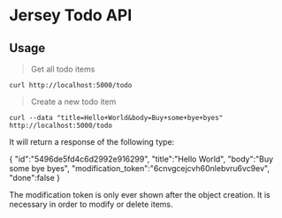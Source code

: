 # Jersey Todo API

Usage
------------

> Get all todo items

```
curl http://localhost:5000/todo
```

> Create a new todo item

```
curl --data "title=Hello+World&body=Buy+some+bye+byes" http://localhost:5000/todo
```

It will return a response of the following type:

{
	"id":"5496de5fd4c6d2992e916299",
	"title":"Hello World",
	"body":"Buy some bye byes",
	"modification_token":"6cnvgcejcvh60nlebvru6vc9ev",
	"done":false
}

The modification token is only ever shown after the object creation. It is necessary in order to modify or delete items.

